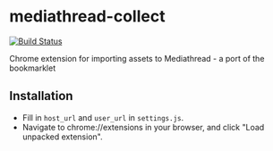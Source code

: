 # mediathread-collect

[![Build Status](https://travis-ci.org/nikolas/mediathread-collect.svg?branch=master)](https://travis-ci.org/nikolas/mediathread-collect)

Chrome extension for importing assets to Mediathread - a port of the bookmarklet

## Installation
* Fill in `host_url` and `user_url` in `settings.js`.
* Navigate to chrome://extensions in your browser, and click "Load
  unpacked extension".
